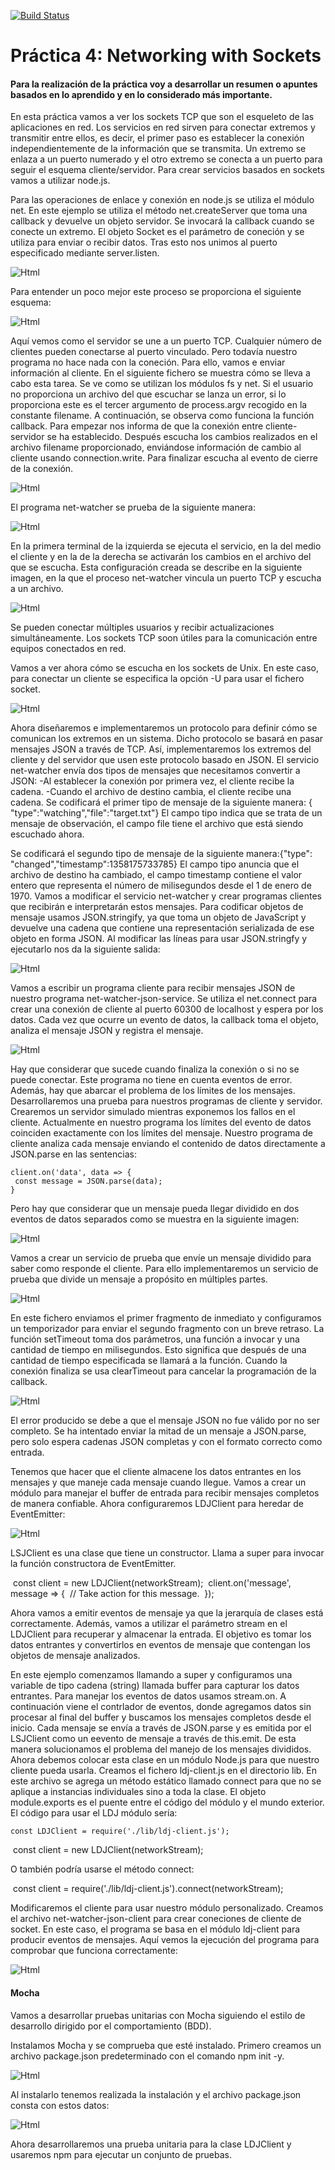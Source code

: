 [![Build Status](https://travis-ci.org/ULL-ESIT-DSI-1819/p4-t2-networking-alu0101061672.svg?branch=master)](https://travis-ci.org/ULL-ESIT-DSI-1819/p4-t2-networking-alu0101061672)

# Práctica 4: Networking with Sockets

#### Para la realización de la práctica voy a desarrollar un resumen o apuntes basados en lo aprendido y en lo considerado más importante. 

En esta práctica vamos a ver los sockets TCP que son el esqueleto de las aplicaciones en red. 
Los servicios en red sirven para conectar extremos y transmitir entre ellos, es decir, el primer paso es establecer la conexión independientemente de la información que se transmita. Un extremo se enlaza a un puerto numerado y el otro extremo se conecta a un puerto para seguir el esquema cliente/servidor.
Para crear servicios basados en sockets vamos a utilizar node.js. 

Para las operaciones de enlace y conexión en node.js se utiliza el módulo net.
En este ejemplo se utiliza el método net.createServer que toma una callback y devuelve un objeto servidor. Se invocará la callback cuando se conecte un extremo. El objeto Socket es el parámetro de coneción y se utiliza para enviar o recibir datos. Tras esto nos unimos al puerto especificado mediante server.listen.

![Html](capturas/1.png)

Para entender un poco mejor este proceso se proporciona el siguiente esquema: 

![Html](capturas/2.png)

Aquí vemos como el servidor se une a un puerto TCP. Cualquier número de clientes pueden conectarse al puerto vinculado.
Pero todavía nuestro programa no hace nada con la coneción. Para ello, vamos e enviar información al cliente. En el siguiente fichero se muestra cómo se lleva a cabo esta tarea. Se ve como se utilizan los módulos fs y net. Si el usuario no proporciona un archivo del que escuchar se lanza un error, si lo proporciona este es el tercer argumento de process.argv recogido en la constante filename. A continuación, se observa como funciona la función callback. Para empezar nos informa de que la conexión entre cliente-servidor se ha establecido. Después escucha los cambios realizados en el archivo filename proporcionado, enviándose información de cambio al cliente usando connection.write. Para finalizar escucha al evento de cierre de la conexión. 

![Html](capturas/3.png)

El programa net-watcher se prueba de la siguiente manera:

![Html](capturas/4.png)

En la primera terminal de la izquierda se ejecuta el servicio, en la del medio el cliente y en la de la derecha se activarán los cambios en el archivo del que se escucha.
Esta configuración creada se describe en la siguiente imagen, en la que el proceso net-watcher vincula un puerto TCP y escucha a un archivo.

![Html](capturas/5.png)

Se pueden conectar múltiples usuarios y recibir actualizaciones simultáneamente. 
Los sockets TCP soon útiles para la comunicación entre equipos conectados en red.

Vamos a ver ahora cómo se escucha en los sockets de Unix. En este caso, para conectar un cliente se especifica la opción -U para usar el fichero socket.

![Html](capturas/6.png)

Ahora diseñaremos e implementaremos un protocolo para definir cómo se comunican los extremos en un sistema. Dicho protocolo se basará en pasar mensajes JSON a través de TCP. Así, implementaremos  los extremos del cliente y del servidor que usen este protocolo basado en JSON.
El servicio net-watcher envía dos tipos de mensajes que necesitamos convertir a JSON: 
-Al establecer la conexión por primera vez, el cliente recibe la cadena.
-Cuando el archivo de destino cambia, el cliente recibe una cadena.
Se codificará el primer tipo de mensaje de la siguiente manera:
{​"type"​:​"watching"​,​"file"​:​"target.txt"​}
El campo tipo indica que se trata de un mensaje de observación, el campo file tiene el archivo que está siendo escuchado ahora.

Se codificará el segundo tipo de mensaje de la siguiente manera:{​"type"​:​"changed"​,​"timestamp"​:1358175733785}
El campo tipo anuncia que el archivo de destino ha cambiado, el campo timestamp contiene el valor entero que representa el número de milisegundos desde el 1 de enero de 1970.
Vamos a modificar el servicio net-watcher y crear programas clientes que recibirán e interpretarán estos mensajes.
Para codificar objetos de mensaje usamos JSON.stringify, ya que toma un objeto de JavaScript y devuelve una cadena que contiene una representación serializada de ese objeto en forma JSON.
Al modificar las líneas para usar JSON.stringfy y ejecutarlo nos da la siguiente salida:

![Html](capturas/7.png)

Vamos a escribir un programa cliente para recibir mensajes JSON de nuestro programa net-watcher-json-service.
Se utiliza el net.connect para crear una conexión de cliente al puerto 60300 de localhost y espera por los datos. Cada vez que ocurre un evento de datos, la callback toma el objeto, analiza el mensaje JSON y registra el mensaje.

![Html](capturas/8.png)

Hay que considerar que sucede cuando finaliza la conexión o si no se puede conectar. Este programa no tiene en cuenta eventos de error. Además, hay que abarcar el problema de los límites de los mensajes.
Desarrollaremos una prueba para nuestros programas de cliente y servidor. Crearemos un servidor simulado mientras exponemos los fallos en el cliente.
Actualmente en nuestro programa los límites del evento de datos coinciden exactamente con los límites del mensaje.
Nuestro programa de cliente analiza cada mensaje enviando el contenido de datos directamente a JSON.parse en las sentencias:
    
    client.on('data', data => {
     const message = JSON.parse(data);
    }

Pero hay que considerar que un mensaje pueda llegar dividido en dos eventos de datos separados como se muestra en la siguiente imagen:

![Html](capturas/9.png)

Vamos a crear un servicio de prueba que envíe un mensaje dividido para saber como responde el cliente. Para ello implementaremos un servicio de prueba que divide un mensaje a propósito en múltiples partes.

![Html](capturas/10.png)

En este fichero enviamos el primer fragmento de inmediato y configuramos un temporizador para enviar el segundo fragmento con un breve retraso. La función setTimeout toma dos parámetros, una función a invocar y una cantidad de tiempo en milisegundos. Esto significa que después de una cantidad de tiempo especificada se llamará a la función. Cuando la conexión finaliza se usa clearTimeout para cancelar la programación de la callback.

![Html](capturas/11.png)

El error producido se debe a que el mensaje JSON no fue válido por no ser completo. Se ha intentado enviar la mitad de un mensaje a JSON.parse, pero solo espera cadenas JSON completas y con el formato correcto como entrada.

Tenemos que hacer que el cliente almacene los datos entrantes en los mensajes y que maneje cada mensaje cuando llegue.
Vamos a crear un módulo para manejar el buffer de entrada para recibir mensajes completos de manera confiable. 
Ahora configuraremos LDJClient para heredar de EventEmitter:

![Html](capturas/12.png)

LSJClient es una clase que tiene un constructor. Llama a super para invocar la función constructora de EventEmitter. 

​ 	​const​ client = ​new​ LDJClient(networkStream);
​ 	client.on(​'message'​, message => {
​ 	  ​// Take action for this message.​
​ 	});

Ahora vamos a emitir eventos de mensaje ya que la jerarquía de clases está correctamente. Además, vamos a utilizar el parámetro stream en el LDJClient para recuperar y almacenar la entrada. El objetivo es tomar los datos entrantes y convertirlos en eventos de mensaje que contengan los objetos de mensaje analizados.


En este ejemplo comenzamos llamando a super y configuramos una variable de tipo cadena (string) llamada buffer para capturar los datos entrantes. Para manejar los eventos de datos usamos stream.on. A continuación viene el contrlador de eventos, donde agregamos datos sin procesar al final del buffer y buscamos los mensajes completos desde el inicio. Cada mensaje se envía a través de JSON.parse y es emitida por el LSJClient como un eevento de mensaje a través de this.emit.
De esta manera solucionamos el problema del manejo de los mensajes divididos.
Ahora debemos colocar esta clase en un módulo Node.js para que nuestro cliente pueda usarla. Creamos el fichero ldj-client.js en el directorio lib. En este archivo se agrega un método estático llamado connect para que no se aplique a instancias individuales sino a toda la clase. El objeto module.exports es el puente entre el código del módulo y el mundo exterior.
El código para usar el LDJ módulo sería:

	​const​ LDJClient = require(​'./lib/ldj-client.js'​);
​  	 ​const​ client = ​new​ LDJClient(networkStream);

O también podría usarse el método connect:

​ 	​const​ client = require(​'./lib/ldj-client.js'​).connect(networkStream);

Modificaremos el cliente para usar nuestro módulo personalizado. Creamos el archivo net-watcher-json-client para crear coneciones de cliente de socket. En este caso, el programa se basa en el módulo ldj-client para producir eventos de mensajes.
Aquí vemos la ejecución del programa para comprobar que funciona correctamente:

![Html](capturas/13.png)

#### Mocha

Vamos a desarrollar pruebas unitarias con Mocha siguiendo el estilo de desarrollo dirigido por el comportamiento (BDD).

Instalamos Mocha y se comprueba que esté instalado.
Primero creamos un archivo package.json predeterminado con el comando npm init -y.

![Html](capturas/14.png)

Al instalarlo tenemos realizada la instalación y el archivo package.json consta con estos datos:

![Html](capturas/15.png)



Ahora desarrollaremos una prueba unitaria para la clase LDJClient y usaremos npm para ejecutar un conjunto de pruebas.

